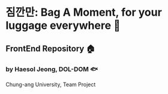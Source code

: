 
# 짐깐만: Bag A Moment, for your luggage everywhere 📱
## FrontEnd Repository 🏠
### by Haesol Jeong, DOL-DOM 🐟

Chung-ang University, Team Project


